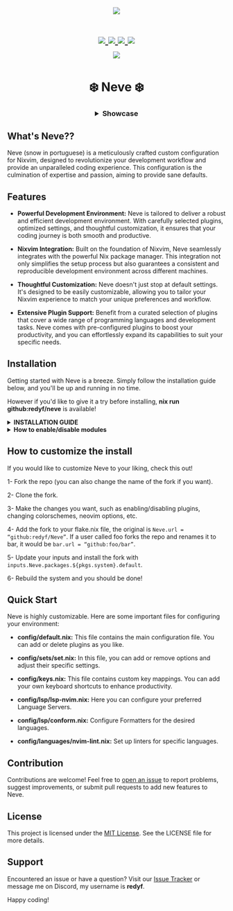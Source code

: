 <h1 align="center">
<a href='#'><img src="https://raw.githubusercontent.com/catppuccin/catppuccin/main/assets/palette/macchiato.png" width="600px"/></a>
  <br>
  <br>
  <div>
    <a href="https://github.com/redyf/Neve/issues">
        <img src="https://img.shields.io/github/issues/redyf/Neve?color=fab387&labelColor=303446&style=for-the-badge">
    </a>
    <a href="https://github.com/redyf/Neve/stargazers">
        <img src="https://img.shields.io/github/stars/redyf/Neve?color=ca9ee6&labelColor=303446&style=for-the-badge">
    </a>
    <a href="https://github.com/redyf/Neve">
        <img src="https://img.shields.io/github/repo-size/redyf/Neve?color=ea999c&labelColor=303446&style=for-the-badge">
    </a>
    <a href="https://github.com/redyf/Neve/blob/main/LICENCE">
        <img src="https://img.shields.io/static/v1.svg?style=for-the-badge&label=License&message=MIT&logoColor=ca9ee6&colorA=313244&colorB=cba6f7"/>
    </a>
    <br>
            <img href="https://builtwithnix.org" src="https://builtwithnix.org/badge.svg"/>
    </div>
   </h1>

<h1 align="center">❄️ Neve ❄️</h1>
<h3 align="center">

<details>
    <summary>Showcase</summary>

![Neve](./assets/showcase1.png)
![Neve2](./assets/showcase2.png)
![Neve3](./assets/showcase3.png)
![Neve4](./assets/showcase4.png)

</details>

</h3>

## What's Neve??

Neve (snow in portuguese) is a meticulously crafted custom configuration for Nixvim, designed to revolutionize your development workflow and provide an unparalleled coding experience. This configuration is the culmination of expertise and passion, aiming to provide sane defaults.

## Features

- **Powerful Development Environment:** Neve is tailored to deliver a robust and efficient development environment. With carefully selected plugins, optimized settings, and thoughtful customization, it ensures that your coding journey is both smooth and productive.

- **Nixvim Integration:** Built on the foundation of Nixvim, Neve seamlessly integrates with the powerful Nix package manager. This integration not only simplifies the setup process but also guarantees a consistent and reproducible development environment across different machines.

- **Thoughtful Customization:** Neve doesn't just stop at default settings. It's designed to be easily customizable, allowing you to tailor your Nixvim experience to match your unique preferences and workflow.

- **Extensive Plugin Support:** Benefit from a curated selection of plugins that cover a wide range of programming languages and development tasks. Neve comes with pre-configured plugins to boost your productivity, and you can effortlessly expand its capabilities to suit your specific needs.

## Installation

Getting started with Neve is a breeze. Simply follow the installation guide below, and you'll be up and running in no time.

However if you'd like to give it a try before installing, <b>nix run github:redyf/neve</b> is available!

<details>
    <summary><b>INSTALLATION GUIDE</b></summary>
    I'm assuming you already use nix flakes but in case you don't, please check this tutorial to enable them:

1. Go to flake.nix and add Neve.url = "github:redyf/Neve" to your inputs.

2. Run nix flake update, then Neve should be available for installation.

### Option 1: Using [Flakes](https://nixos.wiki/wiki/Flakes) to install Neve as a Nixvim module.

3. Install it by adding the following code to Nixvim configuration:

```nix
programs.nixvim = {
  enable = true;
  imports = [ inputs.Neve.nixvimModule ];
  # Then configure Nixvim as usual, you might have to lib.mkForce some of the settings
  colorschemes.catppuccin.enable = lib.mkForce false;
  colorschemes.nord.enable = true;
};
```

4. Rebuild your system and you should be done :

### Option 2: Using [Flakes](https://nixos.wiki/wiki/Flakes) to install Neve as a package

After enabling it, follow the steps below:

3. Install it by adding `inputs.Neve.packages.${pkgs.system}.default` to your environment.systemPackages or home.packages if you're using home-manager.

4. Rebuild your system and you should be done :

</details>

<details>
    <summary><b>How to enable/disable modules</b></summary>
For those who aren't familiar with the modular structure of nix, make sure to check this great tutorial made by Vimjoyer.
    
[Modularize NixOS and Home Manager | Great Practices](https://youtu.be/vYc6IzKvAJQ?si=yBSlOrQ4_Ri_KFFh)

Basically all you need to do is go to the default.nix file of each directory and enable/disable the mkDefault options.

Lets say you want to enable neo-tree, in order to do that you'd have to go to config/filetrees/default.nix and change its value
from

```nix
config = lib.mkIf config.filetrees.enable {
  neo-tree.enable = lib.mkDefault false;
};
```

to

```nix
config = lib.mkIf config.filetrees.enable {
  neo-tree.enable = lib.mkDefault true;
};
```

However, sometimes you'll have many plugins in the same directory and it can be quite annoying to change the value for all of them individually. So instead you can disable them all at once in config/default.nix like below:

To disable all UI plugins for example, you can easily do it by going to config/default.nix and toggling the value from true to false:

```nix
  ui.enable = lib.mkDefault false;
```

</details>

## How to customize the install

<p>If you would like to customize Neve to your liking, check this out!</p>

1- Fork the repo (you can also change the name of the fork if you want).

2- Clone the fork.

3- Make the changes you want, such as enabling/disabling plugins, changing colorschemes, neovim options, etc.

4- Add the fork to your flake.nix file, the original is `Neve.url = “github:redyf/Neve”`. If a user called foo forks the repo and renames it to bar, it would be `bar.url = “github:foo/bar”`.

5- Update your inputs and install the fork with `inputs.Neve.packages.${pkgs.system}.default`.

6- Rebuild the system and you should be done!

## Quick Start

Neve is highly customizable. Here are some important files for configuring your environment:

- **config/default.nix:** This file contains the main configuration file. You can add or delete plugins as you like.

- **config/sets/set.nix:** In this file, you can add or remove options and adjust their specific settings.

- **config/keys.nix:** This file contains custom key mappings. You can add your own keyboard shortcuts to enhance productivity.

- **config/lsp/lsp-nvim.nix:** Here you can configure your preferred Language Servers.

- **config/lsp/conform.nix:** Configure Formatters for the desired languages.

- **config/languages/nvim-lint.nix:** Set up linters for specific languages.

## Contribution

Contributions are welcome! Feel free to [open an issue](https://github.com/redyf/Neve/issues) to report problems, suggest improvements, or submit pull requests to add new features to Neve.

## License

This project is licensed under the [MIT License](LICENCE). See the LICENSE file for more details.

## Support

Encountered an issue or have a question? Visit our [Issue Tracker](https://github.com/redyf/Neve/issues) or message me on Discord, my username is **redyf**.

Happy coding!
